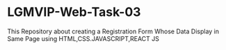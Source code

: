 # LGMVIP-Web-Task-03
This Repository about creating a Registration Form Whose Data Display in Same Page using HTML,CSS.JAVASCRIPT,REACT JS
